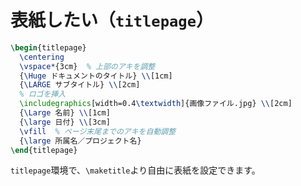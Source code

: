 # 表紙したい（`titlepage`）

```latex
\begin{titlepage}
  \centering
  \vspace*{3cm}  % 上部のアキを調整
  {\Huge ドキュメントのタイトル} \\[1cm]
  {\LARGE サブタイトル} \\[2cm]
  % ロゴを挿入
  \includegraphics[width=0.4\textwidth]{画像ファイル.jpg} \\[2cm]
  {\Large 名前} \\[1cm]
  {\large 日付} \\[3cm]
  \vfill  % ページ末尾までのアキを自動調整
  {\large 所属名／プロジェクト名}
\end{titlepage}
```

`titlepage`環境で、`\maketitle`より自由に表紙を設定できます。
